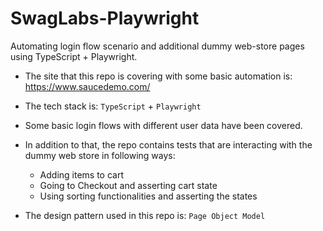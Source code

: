# SwagLabs-Playwright
Automating login flow scenario and additional dummy web-store pages using TypeScript + Playwright.

* The site that this repo is covering with some basic automation is: https://www.saucedemo.com/ 
* The tech stack is: `TypeScript` + `Playwright`
* Some basic login flows with different user data have been covered.
* In addition to that, the repo contains tests that are interacting with the dummy web store in following ways:
    * Adding items to cart
    * Going to Checkout and asserting cart state
    * Using sorting functionalities and asserting the states

* The design pattern used in this repo is: `Page Object Model`



